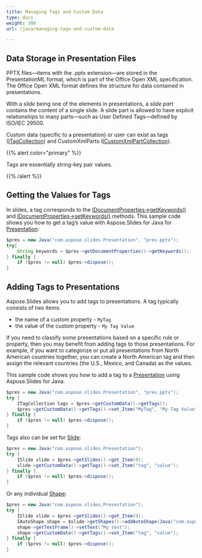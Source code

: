```yaml
---
title: Managing Tags and Custom Data
type: docs
weight: 300
url: /java/managing-tags-and-custom-data

---
```


## Data Storage in Presentation Files

PPTX files—items with the .pptx extension—are stored in the PresentationML format, which is part of the Office Open XML specification. The Office Open XML format defines the structure for data contained in presentations. 

With a *slide* being one of the elements in presentations, a *slide part* contains the content of a single slide. A slide part is allowed to have explicit relationships to many parts—such as User Defined Tags—defined by ISO/IEC 29500. 

Custom data (specific to a presentation) or user can exist as tags ([ITagCollection](https://apireference.aspose.com/slides/java/com.aspose.slides/ITagCollection)) and CustomXmlParts ([ICustomXmlPartCollection](https://apireference.aspose.com/slides/java/com.aspose.slides/ICustomXmlPartCollection)). 

{{% alert color="primary" %}} 

Tags are essentially string-key pair values. 

{{% /alert %}} 

## Getting the Values for Tags

In slides, a tag corresponds to the [IDocumentProperties->getKeywords()](https://apireference.aspose.com/slides/java/com.aspose.slides/IDocumentProperties#getKeywords--) and [IDocumentProperties->setKeywords()](https://apireference.aspose.com/slides/java/com.aspose.slides/IDocumentProperties#setKeywords-java.lang.String-) methods. This sample code shows you how to get a tag’s value with Aspose.Slides for Java for [Presentation](https://apireference.aspose.com/slides/java/com.aspose.slides/Presentation):

```java
$pres = new Java("com.aspose.slides.Presentation", "pres.pptx");
try{
    String keywords = $pres->getDocumentProperties()->getKeywords();
} finally {
    if ($pres != null) $pres->dispose();
}
```

## Adding Tags to Presentations

Aspose.Slides allows you to add tags to presentations. A tag typically consists of two items: 

- the name of a custom property - `MyTag` 
- the value of the custom property - `My Tag Value`

If you need to classify some presentations based on a specific rule or property, then you may benefit from adding tags to those presentations. For example, if you want to categorize or put all presentations from North American countries together, you can create a North American tag and then assign the relevant countries (the U.S., Mexico, and Canada) as the values. 

This sample code shows you how to add a tag to a [Presentation](https://apireference.aspose.com/slides/java/com.aspose.slides/Presentation) using Aspose.Slides for Java:

```java
$pres = new Java("com.aspose.slides.Presentation", "pres.pptx");
try {
    ITagCollection tags = $pres->getCustomData()->getTags();
    $pres->getCustomData()->getTags()->set_Item("MyTag", "My Tag Value");
} finally {
    if ($pres != null) $pres->dispose();
}
```

Tags also can be set for [Slide](https://apireference.aspose.com/slides/java/com.aspose.slides/ISlide):

```java
$pres = new Java("com.aspose.slides.Presentation");
try {
    ISlide slide = $pres->getSlides()->get_Item(0);
    slide->getCustomData()->getTags()->set_Item("tag", "value");
} finally {
    if ($pres != null) $pres->dispose();
}
```

Or any individual [Shape](https://apireference.aspose.com/slides/java/com.aspose.slides/IAutoShape):

```java
$pres = new Java("com.aspose.slides.Presentation");
try {
    ISlide slide = $pres->getSlides()->get_Item(0);
    IAutoShape shape = $slide->getShapes()->addAutoShape(Java("com.aspose.slides.ShapeType")->Rectangle, 10, 10, 100, 50);
    shape->getTextFrame()->setText("My text");
    shape->getCustomData()->getTags()->set_Item("tag", "value");
} finally {
    if ($pres != null) $pres->dispose();
}
```
